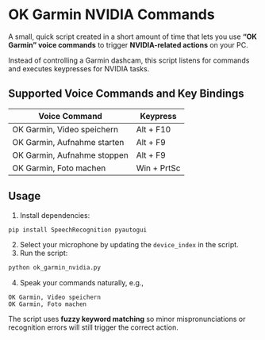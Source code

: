 # OK Garmin NVIDIA Commands

A small, quick script created in a short amount of time that lets you use **“OK Garmin” voice commands** to trigger **NVIDIA-related actions** on your PC.

Instead of controlling a Garmin dashcam, this script listens for commands and executes keypresses for NVIDIA tasks.

## Supported Voice Commands and Key Bindings

| Voice Command               | Keypress    |
| --------------------------- | ----------- |
| OK Garmin, Video speichern  | Alt + F10   |
| OK Garmin, Aufnahme starten | Alt + F9    |
| OK Garmin, Aufnahme stoppen | Alt + F9    |
| OK Garmin, Foto machen      | Win + PrtSc |

## Usage

1. Install dependencies:

```bash
pip install SpeechRecognition pyautogui
```

2. Select your microphone by updating the `device_index` in the script.
3. Run the script:

```bash
python ok_garmin_nvidia.py
```

4. Speak your commands naturally, e.g.,

```
OK Garmin, Video speichern
OK Garmin, Foto machen
```

The script uses **fuzzy keyword matching** so minor mispronunciations or recognition errors will still trigger the correct action.
